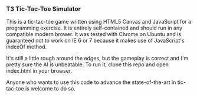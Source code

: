 ### T3 Tic-Tac-Toe Simulator
This is a tic-tac-toe game written using HTML5 Canvas and JavaScript for a programming exercise. It is entirely self-contained and should run in any compatible modern brower. It was tested with Chrome on Ubuntu and is guaranteed not to work on IE 6 or 7 because it makes use of JavaScript's indexOf method.

It's still a little rough around the edges, but the gameplay is correct and I'm pretty sure the AI is unbeatable. To run it, clone this repo and open index.html in your browser.

Anyone who wants to use this code to advance the state-of-the-art in tic-tac-toe is welcome to do so.
